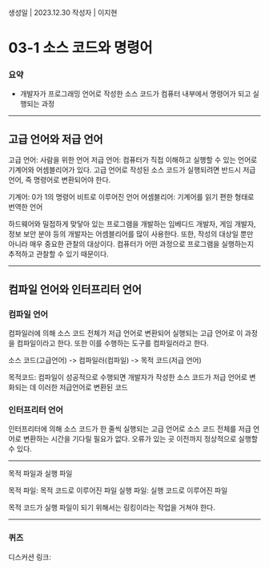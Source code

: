 생성일 | 2023.12.30
작성자 | 이지현
# 03-1 소스 코드와 명령어

### 요약
- 개발자가 프로그래밍 언어로 작성한 소스 코드가 컴퓨터 내부에서 명령어가 되고 실행되는 과정

---
## 고급 언어와 저급 언어

고급 언어: 사람을 위한 언어
저급 언어: 컴퓨터가 직접 이해하고 실행할 수 있는 언어로 기계어와 어셈블리어가 있다.
고급 언어로 작성된 소스 코드가 실행되려면 반드시 저급 언어, 즉 명령어로 변환되어야 한다.

기계어: 0가 1의 명령어 비트로 이루어진 언어
어셈블리어: 기계어를 읽기 편한 형태로 번역한 언어

하드웨어와 밀접하게 맞닿아 있는 프로그램을 개발하는 임베디드 개발자, 게임 개발자, 정보 보안 분야 등의 개발자는 어셈블리어를 많이 사용한다. 또한, 작성의 대상일 뿐만 아니라 매우 중요한 관찰의 대상이다. 컴퓨터가 어떤 과정으로 프로그램을 실행하는지 추적하고 관찰할 수 있기 때문이다.

---

## 컴파일 언어와 인터프리터 언어

### 컴파일 언어

컴파일러에 의해 소스 코드 전체가 저급 언어로 변환되어 실행되는 고급 언어로 이 과정을 컴파일이라고 한다. 또한 이를 수행하는 도구를 컴파일러라고 한다.

소스 코드(고급언어) -> 컴파일러(컴파일) -> 목적 코드(저급 언어)

목적코드: 컴파일이 성공적으로 수행되면 개발자가 작성한 소스 코드가 저급 언어로 변화되는 데 이러한 저급언어로 변환된 코드

### 인터프리터 언어

인터프리터에 의해 소스 코드가 한 줄씩 실행되는 고급 언어로 소스 코드 전체를 저급 언어로 변환하는 시간을 기다릴 필요가 없다. 오류가 있는 곳 이전까지 정상적으로 실행할 수 있다.

---

목적 파일과 실행 파일

목적 파일: 목적 코드로 이루어진 파일
실행 파일: 실행 코드로 이루어진 파일

목적 코드가 실행 파일이 되기 위해서는 링킹이라는 작업을 거쳐야 한다.


----
### 퀴즈

디스커션 링크: